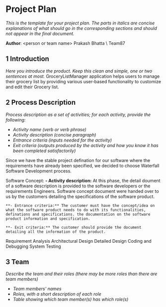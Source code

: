 # Project Plan

*This is the template for your project plan. The parts in italics are concise explanations of what should go in the corresponding sections and should not appear in the final document.*

**Author**: \<person or team name\>
Prakash Bhatta \ Team87

## 1 Introduction

*Here you introduce the product. Keep this  clean and simple, one or two sentences at most.*
GroceryListManager application helps users to manage their grocery list by providing various user-based functionality to customize and edit their Grocery list. 

## 2 Process Description

*Process description as a set of activities; for each activity, provide the following:*

- *Activity name (verb or verb phrase)*
- *Activity description (concise paragraph)*
- *Entrance criteria (inputs needed for the activity)*
- *Exit criteria (outputs produced by the activity and how you know it has been completed satisfactorily)*

Since we have the stable project defination for our software where the requirements have already been specified, we decided to choose Waterfall Software Development process. 

Software Concept:
	**- Activity description:** At this phase, the detail doument of a software description is provided to the software developers or the requirements Engineers. Software concept document were handed over to us by the customers detailing the specifications of the software product.

	**- Entrance criteria:** The customer must have the concept/idea on what the software product needs to do with its functionalities, definations and specifications. the documentation on the software product information and specification.

	**- Exit criteria:** The customer should provide the document detailing all the information of the product.




Requirement Analysis
Architectural Design
Detailed Design
Coding and Debugging
System Testing


## 3 Team

*Describe the team and their roles (there may be more roles than there are team members)*

- *Team members' names*
- *Roles, with a short description of each role*
- *Table showing which team member(s) has which role(s)*